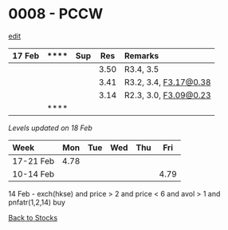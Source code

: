 # 0008 - PCCW
[edit](https://github.com/alwinwoo/alwinwoo.github.io/edit/master/stocks/0008.md)

| 17 Feb  | ****     | Sup   | Res   | Remarks
| ---:    | :---:    | :---: | :---: | :--- 
|         |          |       | 3.50  | R3.4, 3.5 
|         |          |       | 3.41  | R3.2, 3.4, F3.17@0.38
|         |          |       | 3.14  | R2.3, 3.0, F3.09@0.23
|         | ****     |       |       |

*Levels updated on 18 Feb*

Week      | Mon   | Tue   | Wed   | Thu   | Fri   |
:---      | :---: | :---: | :---: | :---: | :---: |
17-21 Feb | 4.78  |
10-14 Feb |       |       |       |       | 4.79  |

14 Feb - exch(hkse) and price > 2 and price < 6 and avol > 1 and pnfatr(1,2,14) buy

[Back to Stocks](https://alwinwoo.github.io/stocks)
